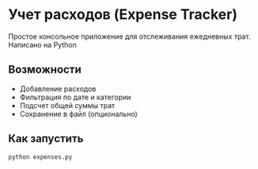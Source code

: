 # Учет расходов (Expense Tracker)

Простое консольное приложение для отслеживания ежедневных трат. Написано на Python

## Возможности

- Добавление расходов
- Фильтрация по дате и категории
- Подсчет общей суммы трат
- Сохранение в файл (опционально)

## Как запустить

```bash
python expenses.py
